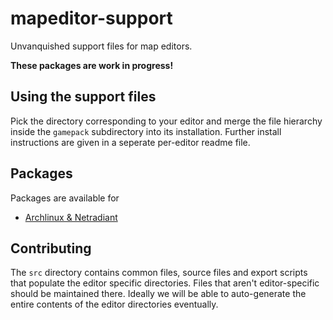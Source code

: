 mapeditor-support
=================

Unvanquished support files for map editors.

**These packages are work in progress!**

Using the support files
-----------------------

Pick the directory corresponding to your editor and merge the file hierarchy inside the `gamepack` subdirectory into its installation. Further install instructions are given in a seperate per-editor readme file.

Packages
--------

Packages are available for

* [Archlinux & Netradiant](https://aur.archlinux.org/packages/netradiant-unvanquished-git/)

Contributing
------------

The `src` directory contains common files, source files and export scripts that populate the editor specific directories. Files that aren't editor-specific should be maintained there. Ideally we will be able to auto-generate the entire contents of the editor directories eventually.
